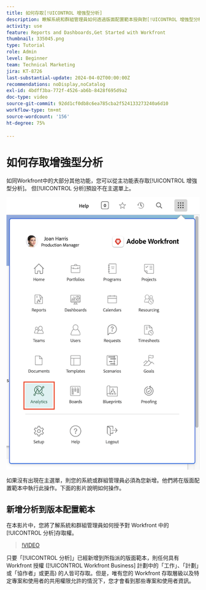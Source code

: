 ```yaml
---
title: 如何存取[!UICONTROL 增強型分析]
description: 瞭解系統和群組管理員如何透過版面配置範本授與對[!UICONTROL 增強型分析]的存取權。
activity: use
feature: Reports and Dashboards,Get Started with Workfront
thumbnail: 335045.png
type: Tutorial
role: Admin
level: Beginner
team: Technical Marketing
jira: KT-8726
last-substantial-update: 2024-04-02T00:00:00Z
recommendations: noDisplay,noCatalog
exl-id: 4bdff3ba-772f-4526-ab6b-8428f695d9a2
doc-type: video
source-git-commit: 92dd1cf0db8c6ea785cba2f524133273240a6d10
workflow-type: tm+mt
source-wordcount: '156'
ht-degree: 75%

---
```



# 如何存取增強型分析

如同Workfront中的大部分其他功能，您可以從主功能表存取[!UICONTROL 增強型分析]。 但[!UICONTROL 分析]預設不在主選單上。

![主選單的影像](assets/analytics-on-main-menu.png)

如果沒有出現在主選單，則您的系統或群組管理員必須為您新增。他們將在版面配置範本中執行此操作。下面的影片說明如何操作。


## 新增分析到版本配置範本

在本影片中，您將了解系統和群組管理員如何授予對 Workfront 中的[!UICONTROL 分析]存取權。


>[!VIDEO](https://video.tv.adobe.com/v/335045/?quality=12&learn=on)

只要「[!UICONTROL 分析]」已經新增到所指派的版面範本，則任何具有 Workfront 授權 ([!UICONTROL Workfront Business] 計劃中的「工作」、「計劃」或「協作者」或更高) 的人皆可存取。但是，唯有您的 Workfront 存取層級以及特定專案和使用者的共用權限允許的情況下，您才會看到那些專案和使用者資訊。
